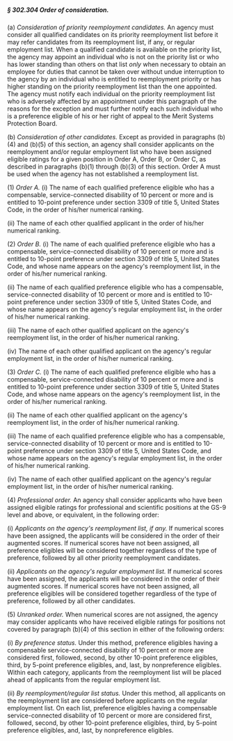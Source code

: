 ##### § 302.304 Order of consideration. #####

(a) *Consideration of priority reemployment candidates.* An agency must consider all qualified candidates on its priority reemployment list before it may refer candidates from its reemployment list, if any, or regular employment list. When a qualified candidate is available on the priority list, the agency may appoint an individual who is not on the priority list or who has lower standing than others on that list *only* when necessary to obtain an employee for duties that cannot be taken over without undue interruption to the agency by an individual who is entitled to reemployment priority or has higher standing on the priority reemployment list than the one appointed. The agency must notify each individual on the priority reemployment list who is adversely affected by an appointment under this paragraph of the reasons for the exception and must further notify each such individual who is a preference eligible of his or her right of appeal to the Merit Systems Protection Board.

(b) *Consideration of other candidates.* Except as provided in paragraphs (b)(4) and (b)(5) of this section, an agency shall consider applicants on the reemployment and/or regular employment list who have been assigned eligible ratings for a given position in Order A, Order B, or Order C, as described in paragraphs (b)(1) through (b)(3) of this section. Order A must be used when the agency has not established a reemployment list.

(1) *Order A.* (i) The name of each qualified preference eligible who has a compensable, service-connected disability of 10 percent or more and is entitled to 10-point preference under section 3309 of title 5, United States Code, in the order of his/her numerical ranking.

(ii) The name of each other qualified applicant in the order of his/her numerical ranking.

(2) *Order B.* (i) The name of each qualified preference eligible who has a compensable, service-connected disability of 10 percent or more and is entitled to 10-point preference under section 3309 of title 5, United States Code, and whose name appears on the agency's reemployment list, in the order of his/her numerical ranking.

(ii) The name of each qualified preference eligible who has a compensable, service-connected disability of 10 percent or more and is entitled to 10-point preference under section 3309 of title 5, United States Code, and whose name appears on the agency's regular employment list, in the order of his/her numerical ranking.

(iii) The name of each other qualified applicant on the agency's reemployment list, in the order of his/her numerical ranking.

(iv) The name of each other qualified applicant on the agency's regular employment list, in the order of his/her numerical ranking.

(3) *Order C.* (i) The name of each qualified preference eligible who has a compensable, service-connected disability of 10 percent or more and is entitled to 10-point preference under section 3309 of title 5, United States Code, and whose name appears on the agency's reemployment list, in the order of his/her numerical ranking.

(ii) The name of each other qualified applicant on the agency's reemployment list, in the order of his/her numerical ranking.

(iii) The name of each qualified preference eligible who has a compensable, service-connected disability of 10 percent or more and is entitled to 10-point preference under section 3309 of title 5, United States Code, and whose name appears on the agency's regular employment list, in the order of his/her numerical ranking.

(iv) The name of each other qualified applicant on the agency's regular employment list, in the order of his/her numerical ranking.

(4) *Professional order.* An agency shall consider applicants who have been assigned eligible ratings for professional and scientific positions at the GS-9 level and above, or equivalent, in the following order:

(i) *Applicants on the agency's reemployment list, if any.* If numerical scores have been assigned, the applicants will be considered in the order of their augmented scores. If numerical scores have not been assigned, all preference eligibles will be considered together regardless of the type of preference, followed by all other priority reemployment candidates.

(ii) *Applicants on the agency's regular employment list.* If numerical scores have been assigned, the applicants will be considered in the order of their augmented scores. If numerical scores have not been assigned, all preference eligibles will be considered together regardless of the type of preference, followed by all other candidates.

(5) *Unranked order.* When numerical scores are not assigned, the agency may consider applicants who have received eligible ratings for positions not covered by paragraph (b)(4) of this section in either of the following orders:

(i) *By preference status.* Under this method, preference eligibles having a compensable service-connected disability of 10 percent or more are considered first, followed, second, by other 10-point preference eligibles, third, by 5-point preference eligibles, and, last, by nonpreference eligibles. Within each category, applicants from the reemployment list will be placed ahead of applicants from the regular employment list.

(ii) *By reemployment/regular list status.* Under this method, all applicants on the reemployment list are considered before applicants on the regular employment list. On each list, preference eligibles having a compensable service-connected disability of 10 percent or more are considered first, followed, second, by other 10-point preference eligibles, third, by 5-point preference eligibles, and, last, by nonpreference eligibles.